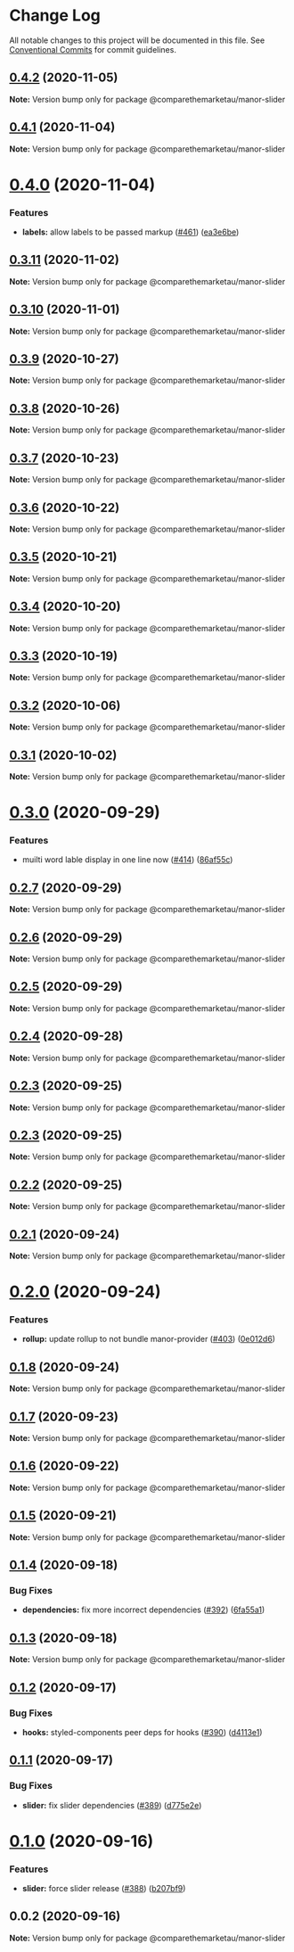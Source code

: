 # Change Log

All notable changes to this project will be documented in this file.
See [Conventional Commits](https://conventionalcommits.org) for commit guidelines.

## [0.4.2](https://github.com/comparethemarketau/manor-react/compare/@comparethemarketau/manor-slider@0.4.1...@comparethemarketau/manor-slider@0.4.2) (2020-11-05)

**Note:** Version bump only for package @comparethemarketau/manor-slider





## [0.4.1](https://github.com/comparethemarketau/manor-react/compare/@comparethemarketau/manor-slider@0.4.0...@comparethemarketau/manor-slider@0.4.1) (2020-11-04)

**Note:** Version bump only for package @comparethemarketau/manor-slider





# [0.4.0](https://github.com/comparethemarketau/manor-react/compare/@comparethemarketau/manor-slider@0.3.11...@comparethemarketau/manor-slider@0.4.0) (2020-11-04)


### Features

* **labels:** allow labels to be passed markup ([#461](https://github.com/comparethemarketau/manor-react/issues/461)) ([ea3e6be](https://github.com/comparethemarketau/manor-react/commit/ea3e6be088cdc8e1ea04a440b47967346df48bef))





## [0.3.11](https://github.com/comparethemarketau/manor-react/compare/@comparethemarketau/manor-slider@0.3.10...@comparethemarketau/manor-slider@0.3.11) (2020-11-02)

**Note:** Version bump only for package @comparethemarketau/manor-slider





## [0.3.10](https://github.com/comparethemarketau/manor-react/compare/@comparethemarketau/manor-slider@0.3.9...@comparethemarketau/manor-slider@0.3.10) (2020-11-01)

**Note:** Version bump only for package @comparethemarketau/manor-slider





## [0.3.9](https://github.com/comparethemarketau/manor-react/compare/@comparethemarketau/manor-slider@0.3.8...@comparethemarketau/manor-slider@0.3.9) (2020-10-27)

**Note:** Version bump only for package @comparethemarketau/manor-slider





## [0.3.8](https://github.com/comparethemarketau/manor-react/compare/@comparethemarketau/manor-slider@0.3.7...@comparethemarketau/manor-slider@0.3.8) (2020-10-26)

**Note:** Version bump only for package @comparethemarketau/manor-slider





## [0.3.7](https://github.com/comparethemarketau/manor-react/compare/@comparethemarketau/manor-slider@0.3.6...@comparethemarketau/manor-slider@0.3.7) (2020-10-23)

**Note:** Version bump only for package @comparethemarketau/manor-slider





## [0.3.6](https://github.com/comparethemarketau/manor-react/compare/@comparethemarketau/manor-slider@0.3.5...@comparethemarketau/manor-slider@0.3.6) (2020-10-22)

**Note:** Version bump only for package @comparethemarketau/manor-slider





## [0.3.5](https://github.com/comparethemarketau/manor-react/compare/@comparethemarketau/manor-slider@0.3.4...@comparethemarketau/manor-slider@0.3.5) (2020-10-21)

**Note:** Version bump only for package @comparethemarketau/manor-slider





## [0.3.4](https://github.com/comparethemarketau/manor-react/compare/@comparethemarketau/manor-slider@0.3.3...@comparethemarketau/manor-slider@0.3.4) (2020-10-20)

**Note:** Version bump only for package @comparethemarketau/manor-slider





## [0.3.3](https://github.com/comparethemarketau/manor-react/compare/@comparethemarketau/manor-slider@0.3.2...@comparethemarketau/manor-slider@0.3.3) (2020-10-19)

**Note:** Version bump only for package @comparethemarketau/manor-slider





## [0.3.2](https://github.com/comparethemarketau/manor-react/compare/@comparethemarketau/manor-slider@0.3.1...@comparethemarketau/manor-slider@0.3.2) (2020-10-06)

**Note:** Version bump only for package @comparethemarketau/manor-slider





## [0.3.1](https://github.com/comparethemarketau/manor-react/compare/@comparethemarketau/manor-slider@0.3.0...@comparethemarketau/manor-slider@0.3.1) (2020-10-02)

**Note:** Version bump only for package @comparethemarketau/manor-slider





# [0.3.0](https://github.com/comparethemarketau/manor-react/compare/@comparethemarketau/manor-slider@0.2.7...@comparethemarketau/manor-slider@0.3.0) (2020-09-29)


### Features

* muilti word lable display in one line now ([#414](https://github.com/comparethemarketau/manor-react/issues/414)) ([86af55c](https://github.com/comparethemarketau/manor-react/commit/86af55ce3b5526b0f4e9f30f8d8881ab76be5a69))





## [0.2.7](https://github.com/comparethemarketau/manor-react/compare/@comparethemarketau/manor-slider@0.2.6...@comparethemarketau/manor-slider@0.2.7) (2020-09-29)

**Note:** Version bump only for package @comparethemarketau/manor-slider





## [0.2.6](https://github.com/comparethemarketau/manor-react/compare/@comparethemarketau/manor-slider@0.2.5...@comparethemarketau/manor-slider@0.2.6) (2020-09-29)

**Note:** Version bump only for package @comparethemarketau/manor-slider





## [0.2.5](https://github.com/comparethemarketau/manor-react/compare/@comparethemarketau/manor-slider@0.2.4...@comparethemarketau/manor-slider@0.2.5) (2020-09-29)

**Note:** Version bump only for package @comparethemarketau/manor-slider





## [0.2.4](https://github.com/comparethemarketau/manor-react/compare/@comparethemarketau/manor-slider@0.2.3...@comparethemarketau/manor-slider@0.2.4) (2020-09-28)

**Note:** Version bump only for package @comparethemarketau/manor-slider





## [0.2.3](https://github.com/comparethemarketau/manor-react/compare/@comparethemarketau/manor-slider@0.2.2...@comparethemarketau/manor-slider@0.2.3) (2020-09-25)

**Note:** Version bump only for package @comparethemarketau/manor-slider





## [0.2.3](https://github.com/comparethemarketau/manor-react/compare/@comparethemarketau/manor-slider@0.2.2...@comparethemarketau/manor-slider@0.2.3) (2020-09-25)

**Note:** Version bump only for package @comparethemarketau/manor-slider





## [0.2.2](https://github.com/comparethemarketau/manor-react/compare/@comparethemarketau/manor-slider@0.2.1...@comparethemarketau/manor-slider@0.2.2) (2020-09-25)

**Note:** Version bump only for package @comparethemarketau/manor-slider





## [0.2.1](https://github.com/comparethemarketau/manor-react/compare/@comparethemarketau/manor-slider@0.2.0...@comparethemarketau/manor-slider@0.2.1) (2020-09-24)

**Note:** Version bump only for package @comparethemarketau/manor-slider





# [0.2.0](https://github.com/comparethemarketau/manor-react/compare/@comparethemarketau/manor-slider@0.1.8...@comparethemarketau/manor-slider@0.2.0) (2020-09-24)


### Features

* **rollup:** update rollup to not bundle manor-provider ([#403](https://github.com/comparethemarketau/manor-react/issues/403)) ([0e012d6](https://github.com/comparethemarketau/manor-react/commit/0e012d6fbadcf0ec99857c22e148cacd6265b60a))





## [0.1.8](https://github.com/comparethemarketau/manor-react/compare/@comparethemarketau/manor-slider@0.1.7...@comparethemarketau/manor-slider@0.1.8) (2020-09-24)

**Note:** Version bump only for package @comparethemarketau/manor-slider





## [0.1.7](https://github.com/comparethemarketau/manor-react/compare/@comparethemarketau/manor-slider@0.1.6...@comparethemarketau/manor-slider@0.1.7) (2020-09-23)

**Note:** Version bump only for package @comparethemarketau/manor-slider





## [0.1.6](https://github.com/comparethemarketau/manor-react/compare/@comparethemarketau/manor-slider@0.1.5...@comparethemarketau/manor-slider@0.1.6) (2020-09-22)

**Note:** Version bump only for package @comparethemarketau/manor-slider





## [0.1.5](https://github.com/comparethemarketau/manor-react/compare/@comparethemarketau/manor-slider@0.1.4...@comparethemarketau/manor-slider@0.1.5) (2020-09-21)

**Note:** Version bump only for package @comparethemarketau/manor-slider





## [0.1.4](https://github.com/comparethemarketau/manor-react/compare/@comparethemarketau/manor-slider@0.1.3...@comparethemarketau/manor-slider@0.1.4) (2020-09-18)


### Bug Fixes

* **dependencies:** fix more incorrect dependencies ([#392](https://github.com/comparethemarketau/manor-react/issues/392)) ([6fa55a1](https://github.com/comparethemarketau/manor-react/commit/6fa55a11ba89125ccfe61385d9776e4185bff6f3))





## [0.1.3](https://github.com/comparethemarketau/manor-react/compare/@comparethemarketau/manor-slider@0.1.2...@comparethemarketau/manor-slider@0.1.3) (2020-09-18)

**Note:** Version bump only for package @comparethemarketau/manor-slider





## [0.1.2](https://github.com/comparethemarketau/manor-react/compare/@comparethemarketau/manor-slider@0.1.1...@comparethemarketau/manor-slider@0.1.2) (2020-09-17)


### Bug Fixes

* **hooks:** styled-components peer deps for hooks ([#390](https://github.com/comparethemarketau/manor-react/issues/390)) ([d4113e1](https://github.com/comparethemarketau/manor-react/commit/d4113e10fbd401eac565d38b09169f85ffd1f985))





## [0.1.1](https://github.com/comparethemarketau/manor-react/compare/@comparethemarketau/manor-slider@0.1.0...@comparethemarketau/manor-slider@0.1.1) (2020-09-17)


### Bug Fixes

* **slider:** fix slider dependencies ([#389](https://github.com/comparethemarketau/manor-react/issues/389)) ([d775e2e](https://github.com/comparethemarketau/manor-react/commit/d775e2efe826a4b234f0dd8462c4090efed7b048))





# [0.1.0](https://github.com/comparethemarketau/manor-react/compare/@comparethemarketau/manor-slider@0.0.2...@comparethemarketau/manor-slider@0.1.0) (2020-09-16)


### Features

* **slider:** force slider release ([#388](https://github.com/comparethemarketau/manor-react/issues/388)) ([b207bf9](https://github.com/comparethemarketau/manor-react/commit/b207bf95ac71e2c022710f6473a523b58aa73152))





## 0.0.2 (2020-09-16)

**Note:** Version bump only for package @comparethemarketau/manor-slider
